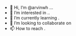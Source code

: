 - 👋 Hi, I’m @arvinwh ...
- 👀 I’m interested in ..
- 🌱 I’m currently learning .
- 💞️ I’m looking to collaborate on 
- 📫 How to reach .
  

<!---
arvinwh/arvinwh is a ✨ special ✨ repository because its `README.md` (this file) appears on your GitHub profile.
You can click the Preview link to take a look at your changes.
--->

